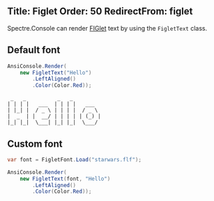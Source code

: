 Title: Figlet
Order: 50
RedirectFrom: figlet
---

Spectre.Console can render [FIGlet](http://www.figlet.org/) text by using the `FigletText` class.

## Default font

```csharp
AnsiConsole.Render(
    new FigletText("Hello")
        .LeftAligned()
        .Color(Color.Red));
```

```text
 _   _          _   _          
| | | |   ___  | | | |   ___  
| |_| |  / _ \ | | | |  / _ \ 
|  _  | |  __/ | | | | | (_) |
|_| |_|  \___| |_| |_|  \___/ 
```

## Custom font

```csharp
var font = FigletFont.Load("starwars.flf");

AnsiConsole.Render(
    new FigletText(font, "Hello")
        .LeftAligned()
        .Color(Color.Red));
```
